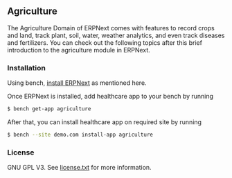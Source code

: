## Agriculture

The Agriculture Domain of ERPNext comes with features to record crops and land, track plant, soil, water, weather analytics, and even track diseases and fertilizers. You can check out the following topics after this brief introduction to the agriculture module in ERPNext.


### Installation

Using bench, [install ERPNext](https://github.com/frappe/bench#installation) as mentioned here.

Once ERPNext is installed, add healthcare app to your bench by running
```sh
$ bench get-app agriculture
```

After that, you can install healthcare app on required site by running

```sh
$ bench --site demo.com install-app agriculture
```


### License

GNU GPL V3. See [license.txt](https://github.com/frappe/agriculture/blob/develop/license.txt) for more information.
